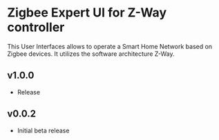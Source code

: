 Zigbee Expert UI for Z-Way controller
==============

This User Interfaces allows to operate a Smart Home Network based on Zigbee devices. It utilizes the software architecture Z-Way.

## v1.0.0
- Release

## v0.0.2
- Initial beta release
